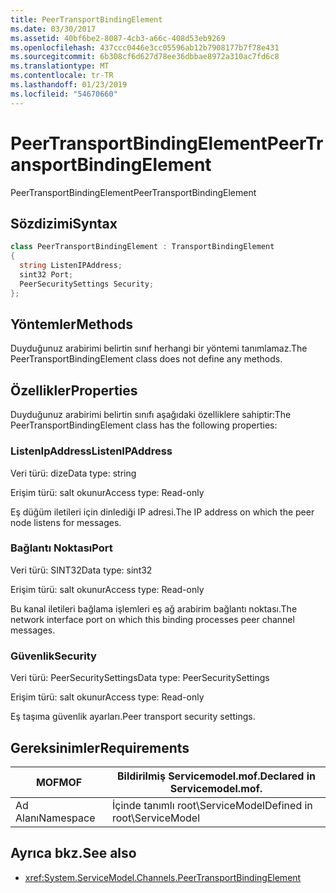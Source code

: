```yaml
---
title: PeerTransportBindingElement
ms.date: 03/30/2017
ms.assetid: 40bf6be2-8087-4cb3-a66c-408d53eb9269
ms.openlocfilehash: 437ccc0446e3cc05596ab12b7908177b7f78e431
ms.sourcegitcommit: 6b308cf6d627d78ee36dbbae8972a310ac7fd6c8
ms.translationtype: MT
ms.contentlocale: tr-TR
ms.lasthandoff: 01/23/2019
ms.locfileid: "54670660"
---
```

# <a name="peertransportbindingelement"></a><span data-ttu-id="2249a-102">PeerTransportBindingElement</span><span class="sxs-lookup"><span data-stu-id="2249a-102">PeerTransportBindingElement</span></span>
<span data-ttu-id="2249a-103">PeerTransportBindingElement</span><span class="sxs-lookup"><span data-stu-id="2249a-103">PeerTransportBindingElement</span></span>  
  
## <a name="syntax"></a><span data-ttu-id="2249a-104">Sözdizimi</span><span class="sxs-lookup"><span data-stu-id="2249a-104">Syntax</span></span>  
  
```csharp
class PeerTransportBindingElement : TransportBindingElement  
{  
  string ListenIPAddress;  
  sint32 Port;  
  PeerSecuritySettings Security;  
};  
```  
  
## <a name="methods"></a><span data-ttu-id="2249a-105">Yöntemler</span><span class="sxs-lookup"><span data-stu-id="2249a-105">Methods</span></span>  
 <span data-ttu-id="2249a-106">Duyduğunuz arabirimi belirtin sınıf herhangi bir yöntemi tanımlamaz.</span><span class="sxs-lookup"><span data-stu-id="2249a-106">The PeerTransportBindingElement class does not define any methods.</span></span>  
  
## <a name="properties"></a><span data-ttu-id="2249a-107">Özellikler</span><span class="sxs-lookup"><span data-stu-id="2249a-107">Properties</span></span>  
 <span data-ttu-id="2249a-108">Duyduğunuz arabirimi belirtin sınıfı aşağıdaki özelliklere sahiptir:</span><span class="sxs-lookup"><span data-stu-id="2249a-108">The PeerTransportBindingElement class has the following properties:</span></span>  
  
### <a name="listenipaddress"></a><span data-ttu-id="2249a-109">ListenIpAddress</span><span class="sxs-lookup"><span data-stu-id="2249a-109">ListenIPAddress</span></span>  
 <span data-ttu-id="2249a-110">Veri türü: dize</span><span class="sxs-lookup"><span data-stu-id="2249a-110">Data type: string</span></span>  
  
 <span data-ttu-id="2249a-111">Erişim türü: salt okunur</span><span class="sxs-lookup"><span data-stu-id="2249a-111">Access type: Read-only</span></span>  
  
 <span data-ttu-id="2249a-112">Eş düğüm iletileri için dinlediği IP adresi.</span><span class="sxs-lookup"><span data-stu-id="2249a-112">The IP address on which the peer node listens for messages.</span></span>  
  
### <a name="port"></a><span data-ttu-id="2249a-113">Bağlantı Noktası</span><span class="sxs-lookup"><span data-stu-id="2249a-113">Port</span></span>  
 <span data-ttu-id="2249a-114">Veri türü: SINT32</span><span class="sxs-lookup"><span data-stu-id="2249a-114">Data type: sint32</span></span>  
  
 <span data-ttu-id="2249a-115">Erişim türü: salt okunur</span><span class="sxs-lookup"><span data-stu-id="2249a-115">Access type: Read-only</span></span>  
  
 <span data-ttu-id="2249a-116">Bu kanal iletileri bağlama işlemleri eş ağ arabirim bağlantı noktası.</span><span class="sxs-lookup"><span data-stu-id="2249a-116">The network interface port on which this binding processes peer channel messages.</span></span>  
  
### <a name="security"></a><span data-ttu-id="2249a-117">Güvenlik</span><span class="sxs-lookup"><span data-stu-id="2249a-117">Security</span></span>  
 <span data-ttu-id="2249a-118">Veri türü: PeerSecuritySettings</span><span class="sxs-lookup"><span data-stu-id="2249a-118">Data type: PeerSecuritySettings</span></span>  
  
 <span data-ttu-id="2249a-119">Erişim türü: salt okunur</span><span class="sxs-lookup"><span data-stu-id="2249a-119">Access type: Read-only</span></span>  
  
 <span data-ttu-id="2249a-120">Eş taşıma güvenlik ayarları.</span><span class="sxs-lookup"><span data-stu-id="2249a-120">Peer transport security settings.</span></span>  
  
## <a name="requirements"></a><span data-ttu-id="2249a-121">Gereksinimler</span><span class="sxs-lookup"><span data-stu-id="2249a-121">Requirements</span></span>  
  
|<span data-ttu-id="2249a-122">MOF</span><span class="sxs-lookup"><span data-stu-id="2249a-122">MOF</span></span>|<span data-ttu-id="2249a-123">Bildirilmiş Servicemodel.mof.</span><span class="sxs-lookup"><span data-stu-id="2249a-123">Declared in Servicemodel.mof.</span></span>|  
|---------|-----------------------------------|  
|<span data-ttu-id="2249a-124">Ad Alanı</span><span class="sxs-lookup"><span data-stu-id="2249a-124">Namespace</span></span>|<span data-ttu-id="2249a-125">İçinde tanımlı root\ServiceModel</span><span class="sxs-lookup"><span data-stu-id="2249a-125">Defined in root\ServiceModel</span></span>|  
  
## <a name="see-also"></a><span data-ttu-id="2249a-126">Ayrıca bkz.</span><span class="sxs-lookup"><span data-stu-id="2249a-126">See also</span></span>
- <xref:System.ServiceModel.Channels.PeerTransportBindingElement>
